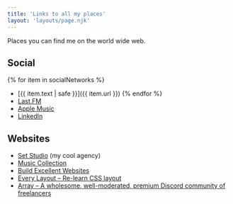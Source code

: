```yaml
---
title: 'Links to all my places'
layout: 'layouts/page.njk'
---
```

Places you can find me on the world wide web.

## Social

{% for item in socialNetworks %}
- [{{ item.text | safe }}]({{ item.url }})
{% endfor %}
- [Last.FM](https://www.last.fm/user/andyvirus)
- [Apple Music](https://music.apple.com/profile/hankchizljaw)
- [LinkedIn](https://www.linkedin.com/in/andy-bell-347971255/)

## Websites

- [Set Studio](https://set.studio) (my cool agency)
- [Music Collection](https://music.andy-bell.co.uk)
- [Build Excellent Websites](https://buildexcellentwebsit.es/)
- [Every Layout – Re-learn CSS layout](https://every-layout.dev/)
- [Array – A wholesome, well-moderated, premium Discord community of freelancers](https://array.chat/)